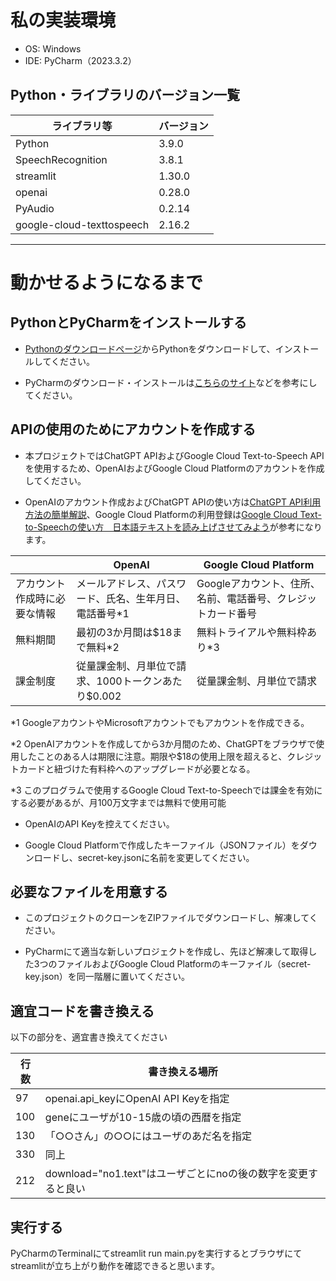 # 私の実装環境

* OS: Windows
* IDE: PyCharm（2023.3.2）

## Python・ライブラリのバージョン一覧

| ライブラリ等 | バージョン |
| --- | --- |
| Python | 3.9.0 |
| SpeechRecognition | 3.8.1 |
| streamlit | 1.30.0 |
| openai | 0.28.0 |
| PyAudio | 0.2.14 |
| google-cloud-texttospeech | 2.16.2 |

---

# 動かせるようになるまで
## PythonとPyCharmをインストールする
* [Pythonのダウンロードページ](https://www.python.org/downloads/)からPythonをダウンロードして、インストールしてください。

* PyCharmのダウンロード・インストールは[こちらのサイト](https://sukkiri.jp/technologies/ides/pycharm/pycharm-win.html)などを参考にしてください。


## APIの使用のためにアカウントを作成する
* 本プロジェクトではChatGPT APIおよびGoogle Cloud Text-to-Speech APIを使用するため、OpenAIおよびGoogle Cloud Platformのアカウントを作成してください。

* OpenAIのアカウント作成およびChatGPT APIの使い方は[ChatGPT API利用方法の簡単解説](https://qiita.com/mikito/items/b69f38c54b362c20e9e6)、Google Cloud Platformの利用登録は[Google Cloud Text-to-Speechの使い方　日本語テキストを読み上げさせてみよう](https://blog.apar.jp/web/9893/)が参考になります。


| | OpenAI | Google Cloud Platform |
| --- | --- | --- |
| アカウント作成時に必要な情報 | メールアドレス、パスワード、氏名、生年月日、電話番号*1 | Googleアカウント、住所、名前、電話番号、クレジットカード番号 |
| 無料期間 | 最初の3か月間は$18まで無料*2 | 無料トライアルや無料枠あり*3 |
| 課金制度 | 従量課金制、月単位で請求、1000トークンあたり$0.002 | 従量課金制、月単位で請求 |

*1 GoogleアカウントやMicrosoftアカウントでもアカウントを作成できる。

*2 OpenAIアカウントを作成してから3か月間のため、ChatGPTをブラウザで使用したことのある人は期限に注意。期限や$18の使用上限を超えると、クレジットカードと紐づけた有料枠へのアップグレードが必要となる。

*3 このプログラムで使用するGoogle Cloud Text-to-Speechでは課金を有効にする必要があるが、月100万文字までは無料で使用可能


* OpenAIのAPI Keyを控えてください。

* Google Cloud Platformで作成したキーファイル（JSONファイル）をダウンロードし、secret-key.jsonに名前を変更してください。


## 必要なファイルを用意する
* このプロジェクトのクローンをZIPファイルでダウンロードし、解凍してください。

* PyCharmにて適当な新しいプロジェクトを作成し、先ほど解凍して取得した3つのファイルおよびGoogle Cloud Platformのキーファイル（secret-key.json）を同一階層に置いてください。


## 適宜コードを書き換える
以下の部分を、適宜書き換えてください

| 行数 | 書き換える場所 |
| --- | --- |
| 97 | openai.api_keyにOpenAI API Keyを指定 |
| 100 | geneにユーザが10-15歳の頃の西暦を指定 |
| 130 | 「○○さん」の○○にはユーザのあだ名を指定 |
| 330 | 同上 |
| 212 | download="no1.text"はユーザごとにnoの後の数字を変更すると良い |


## 実行する
PyCharmのTerminalにてstreamlit run main.pyを実行するとブラウザにてstreamlitが立ち上がり動作を確認できると思います。
